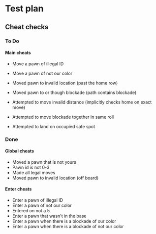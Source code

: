 # Test plan

## Cheat checks

### To Do

#### Main cheats

- Move a pawn of illegal ID
- Move a pawn of not our color
- Moved pawn to invalid location (past the home row)
- Moved pawn to or though blockade (path contains blockade)
- Attempted to move invalid distance (implicitly checks home on exact move)
- Attempted to move blockade together in same roll

- Attempted to land on occupied safe spot


### Done

#### Global cheats

- Moved a pawn that is not yours
- Pawn id is not 0-3
- Made all legal moves
- Moved pawn to invalid location (off board)

#### Enter cheats

- Enter a pawn of illegal ID
- Enter a pawn of not our color
- Entered on not a 5
- Enter a pawn that wasn't in the base
- Enter a pawn when there is a blockade of our color
- Enter a pawn when there is a blockade of not our color